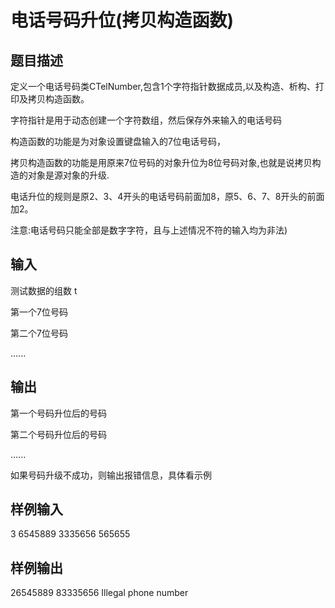  # 电话号码升位(拷贝构造函数) ## 题目描述 定义一个电话号码类CTelNumber,包含1个字符指针数据成员,以及构造、析构、打印及拷贝构造函数。  字符指针是用于动态创建一个字符数组，然后保存外来输入的电话号码  构造函数的功能是为对象设置键盘输入的7位电话号码，  拷贝构造函数的功能是用原来7位号码的对象升位为8位号码对象,也就是说拷贝构造的对象是源对象的升级.  电话升位的规则是原2、3、4开头的电话号码前面加8，原5、6、7、8开头的前面加2。  注意:电话号码只能全部是数字字符，且与上述情况不符的输入均为非法)  ## 输入 测试数据的组数 t  第一个7位号码  第二个7位号码  ......  ## 输出 第一个号码升位后的号码  第二个号码升位后的号码  ......  如果号码升级不成功，则输出报错信息，具体看示例  ## 样例输入 3 6545889 3335656 565655 ## 样例输出 26545889 83335656 Illegal phone number 